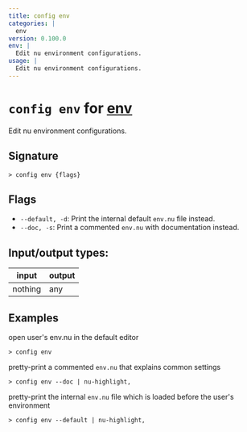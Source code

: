 ```yaml
---
title: config env
categories: |
  env
version: 0.100.0
env: |
  Edit nu environment configurations.
usage: |
  Edit nu environment configurations.
---
```

<!-- This file is automatically generated. Please edit the command in https://github.com/nushell/nushell instead. -->

# `config env` for [env](/commands/categories/env.md)

<div class='command-title'>Edit nu environment configurations.</div>

## Signature

```> config env {flags} ```

## Flags

 -  `--default, -d`: Print the internal default `env.nu` file instead.
 -  `--doc, -s`: Print a commented `env.nu` with documentation instead.


## Input/output types:

| input   | output |
| ------- | ------ |
| nothing | any    |

## Examples

open user's env.nu in the default editor
```nu
> config env

```

pretty-print a commented `env.nu` that explains common settings
```nu
> config env --doc | nu-highlight,

```

pretty-print the internal `env.nu` file which is loaded before the user's environment
```nu
> config env --default | nu-highlight,

```
